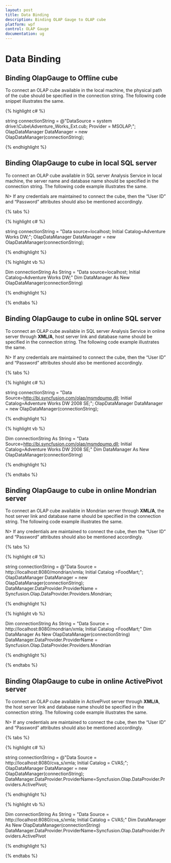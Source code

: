 ```yaml
---
layout: post
title: Data Binding
description: Binding OLAP Gauge to OLAP cube
platform: wpf
control: OLAP Gauge
documentation: ug
---
```


# Data Binding

## Binding OlapGauge to Offline cube

To connect an OLAP cube available in the local machine, the physical path of the cube should be specified in the connection string. The following code snippet illustrates the same.

{% highlight c# %}

string connectionString = @"DataSource = system drive:\Cube\Adventure_Works_Ext.cub; Provider = MSOLAP;";
OlapDataManager DataManager = new OlapDataManager(connectionString);

{% endhighlight %}

## Binding OlapGauge to cube in local SQL server

To connect an OLAP cube available in SQL server Analysis Service in local machine, the server name and database name should be specified in the connection string. The following code example illustrates the same.

N> If any credentials are maintained to connect the cube, then the “User ID” and “Password” attributes should also be mentioned accordingly.

{% tabs %}

{% highlight c# %}

string connectionString = "Data source=localhost; Initial Catalog=Adventure Works DW;";
OlapDataManager DataManager = new OlapDataManager(connectionString);

{% endhighlight %}

{% highlight vb %}

Dim connectionString As String = "Data source=localhost; Initial Catalog=Adventure Works DW;"
Dim DataManager As New OlapDataManager(connectionString)

{% endhighlight %}

{% endtabs %}

## Binding OlapGauge to cube in online SQL server

To connect an OLAP cube available in SQL server Analysis Service in online server through **XML/A**, host server link and database name should be specified in the connection string. The following code example illustrates the same.

N> If any credentials are maintained to connect the cube, then the “User ID” and “Password” attributes should also be mentioned accordingly.

{% tabs %}

{% highlight c# %}

string connectionString = "Data Source=http://bi.syncfusion.com/olap/msmdpump.dll; Initial Catalog=Adventure Works DW 2008 SE;";
OlapDataManager DataManager = new OlapDataManager(connectionString);

{% endhighlight %}

{% highlight vb %}

Dim connectionString As String = "Data Source=http://bi.syncfusion.com/olap/msmdpump.dll; Initial Catalog=Adventure Works DW 2008 SE;"
Dim DataManager As New OlapDataManager(connectionString)

{% endhighlight %}

{% endtabs %}

## Binding OlapGauge to cube in online Mondrian server

To connect an OLAP cube available in Mondrian server through **XML/A**, the host server link and database name should be specified in the connection string. The following code example illustrates the same.

N> If any credentials are maintained to connect the cube, then the “User ID” and “Password” attributes should also be mentioned accordingly.

{% tabs %}

{% highlight c# %}

string connectionString = @"Data Source = http://localhost:8080/mondrian/xmla; Initial Catalog =FoodMart;";
OlapDataManager DataManager = new OlapDataManager(connectionString);
DataManager.DataProvider.ProviderName = Syncfusion.Olap.DataProvider.Providers.Mondrian;

{% endhighlight %}

{% highlight vb %}

Dim connectionString As String = "Data Source = http://localhost:8080/mondrian/xmla; Initial Catalog =FoodMart;"
Dim DataManager As New OlapDataManager(connectionString)
DataManager.DataProvider.ProviderName = Syncfusion.Olap.DataProvider.Providers.Mondrian

{% endhighlight %}

{% endtabs %}

## Binding OlapGauge to cube in online ActivePivot server

To connect an OLAP cube available in ActivePivot server through **XML/A**, the host server link and database name should be specified in the connection string. The following code example illustrates the same.

N> If any credentials are maintained to connect the cube, then the “User ID” and “Password” attributes should also be mentioned accordingly.

{% tabs %}

{% highlight c# %}

string connectionString = @"Data Source = http://localhost:8080/cva_s/xmla; Initial Catalog = CVAS;";
OlapDataManager DataManager = new OlapDataManager(connectionString);
DataManager.DataProvider.ProviderName=Syncfusion.Olap.DataProvider.Providers.ActivePivot;

{% endhighlight %}

{% highlight vb %}

Dim connectionString As String = "Data Source = http://localhost:8080/cva_s/xmla; Initial Catalog = CVAS;"
Dim DataManager As New OlapDataManager(connectionString)
DataManager.DataProvider.ProviderName=Syncfusion.Olap.DataProvider.Providers.ActivePivot

{% endhighlight %}

{% endtabs %}